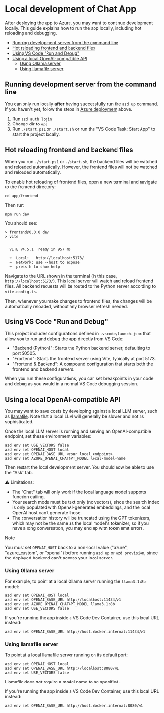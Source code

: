# Local development of Chat App

After deploying the app to Azure, you may want to continue development locally. This guide explains how to run the app locally, including hot reloading and debugging.

* [Running development server from the command line](#running-development-server-from-the-command-line)
* [Hot reloading frontend and backend files](#hot-reloading-frontend-and-backend-files)
* [Using VS Code "Run and Debug"](#using-vs-code-run-and-debug)
* [Using a local OpenAI-compatible API](#using-a-local-openai-compatible-api)
  * [Using Ollama server](#using-ollama-server)
  * [Using llamafile server](#using-llamafile-server)

## Running development server from the command line

You can only run locally **after** having successfully run the `azd up` command. If you haven't yet, follow the steps in [Azure deployment](../README.md#azure-deployment) above.

1. Run `azd auth login`
2. Change dir to `app`
3. Run `./start.ps1` or `./start.sh` or run the "VS Code Task: Start App" to start the project locally.

## Hot reloading frontend and backend files

When you run `./start.ps1` or `./start.sh`, the backend files will be watched and reloaded automatically. However, the frontend files will not be watched and reloaded automatically.

To enable hot reloading of frontend files, open a new terminal and navigate to the frontend directory:

```shell
cd app/frontend
```

Then run:

```shell
npm run dev
```

You should see:

```shell
> frontend@0.0.0 dev
> vite


  VITE v4.5.1  ready in 957 ms

  ➜  Local:   http://localhost:5173/
  ➜  Network: use --host to expose
  ➜  press h to show help
```

Navigate to the URL shown in the terminal (in this case, `http://localhost:5173/`).  This local server will watch and reload frontend files. All backend requests will be routed to the Python server according to `vite.config.ts`.

Then, whenever you make changes to frontend files, the changes will be automatically reloaded, without any browser refresh needed.

## Using VS Code "Run and Debug"

This project includes configurations defined in `.vscode/launch.json` that allow you to run and debug the app directly from VS Code:

* "Backend (Python)": Starts the Python backend server, defaulting to port 50505.
* "Frontend": Starts the frontend server using Vite, typically at port 5173.
* "Frontend & Backend": A compound configuration that starts both the frontend and backend servers.

When you run these configurations, you can set breakpoints in your code and debug as you would in a normal VS Code debugging session.

## Using a local OpenAI-compatible API

You may want to save costs by developing against a local LLM server, such as
[llamafile](https://github.com/Mozilla-Ocho/llamafile/). Note that a local LLM
will generally be slower and not as sophisticated.

Once the local LLM server is running and serving an OpenAI-compatible endpoint, set these environment variables:

```shell
azd env set USE_VECTORS false
azd env set OPENAI_HOST local
azd env set OPENAI_BASE_URL <your local endpoint>
azd env set AZURE_OPENAI_CHATGPT_MODEL local-model-name
```

Then restart the local development server.
You should now be able to use the "Ask" tab.

⚠️ Limitations:

* The "Chat" tab will only work if the local language model supports function calling.
* Your search mode must be text only (no vectors), since the search index is only populated with OpenAI-generated embeddings, and the local OpenAI host can't generate those.
* The conversation history will be truncated using the GPT tokenizers, which may not be the same as the local model's tokenizer, so if you have a long conversation, you may end up with token limit errors.

> [!NOTE]
> You must set `OPENAI_HOST` back to a non-local value ("azure", "azure_custom", or "openai")
> before running `azd up` or `azd provision`, since the deployed backend can't access your local server.

### Using Ollama server

For example, to point at a local Ollama server running the `llama3.1:8b` model:

```shell
azd env set OPENAI_HOST local
azd env set OPENAI_BASE_URL http://localhost:11434/v1
azd env set AZURE_OPENAI_CHATGPT_MODEL llama3.1:8b
azd env set USE_VECTORS false
```

If you're running the app inside a VS Code Dev Container, use this local URL instead:

```shell
azd env set OPENAI_BASE_URL http://host.docker.internal:11434/v1
```

### Using llamafile server

To point at a local llamafile server running on its default port:

```shell
azd env set OPENAI_HOST local
azd env set OPENAI_BASE_URL http://localhost:8080/v1
azd env set USE_VECTORS false
```

Llamafile does *not* require a model name to be specified.

If you're running the app inside a VS Code Dev Container, use this local URL instead:

```shell
azd env set OPENAI_BASE_URL http://host.docker.internal:8080/v1
```
